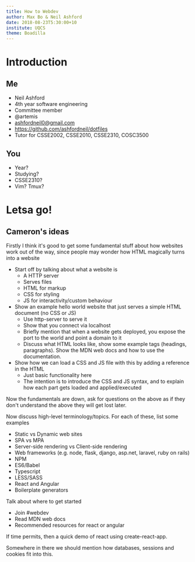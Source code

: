 ```yaml
---
title: How to Webdev 
author: Max Bo & Neil Ashford
date: 2018-08-23T5:30:00+10
institute: UQCS
theme: Boadilla
---
```


# Introduction
## Me
- Neil Ashford
- 4th year software engineering
- Committee member
- @artemis
- ashfordneil0@gmail.com
- https://github.com/ashfordneil/dotfiles
- Tutor for CSSE2002, CSSE2010, CSSE2310, COSC3500

## You
- Year?
- Studying?
- CSSE2310?
- Vim? Tmux?

# Letsa go!

## Cameron's ideas

Firstly I think it's good to get some fundamental stuff about how websites work out of the way, since people may wonder how HTML magically turns into a website
- Start off by talking about what a website is
  - A HTTP server
  - Serves files
  - HTML for markup
  - CSS for styling
  - JS for interactivity/custom behaviour
- Show an example hello world website that just serves a simple HTML document (no CSS or JS)
  - Use http-server to serve it
  - Show that you connect via localhost
  - Briefly mention that when a website gets deployed, you expose the port to the world and point a domain to it
  - Discuss what HTML looks like, show some example tags (headings, paragraphs). Show the MDN web docs and how to use the documentation.
- Show how we can load a CSS and JS file with this by adding a reference in the HTML
  - Just basic functionality here
  - The intention is to introduce the CSS and JS syntax, and to explain how each part gets loaded and applied/executed
  
 Now the fundamentals are down, ask for questions on the above as if they don't understand the above they will get lost later.
 
 Now discuss high-level terminology/topics. For each of these, list some examples
 - Static vs Dynamic web sites
 - SPA vs MPA
 - Server-side rendering vs Client-side rendering
 - Web frameworks (e.g. node, flask, django, asp.net, laravel, ruby on rails)
 - NPM
 - ES6/Babel
 - Typescript
 - LESS/SASS
 - React and Angular
 - Boilerplate generators
 
Talk about where to get started
 - Join #webdev
 - Read MDN web docs
 - Recommended resources for react or angular
 
If time permits, then a quick demo of react using create-react-app.

Somewhere in there we should mention how databases, sessions and cookies fit into this.
